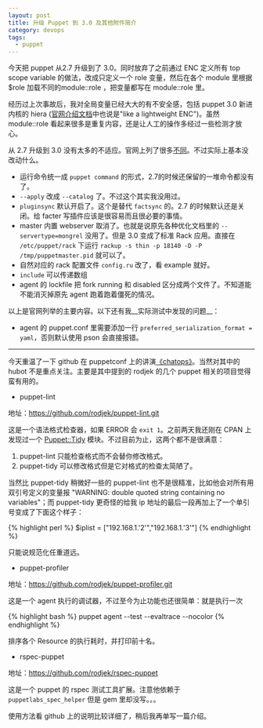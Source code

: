 ```yaml
---
layout: post
title: 升级 Puppet 到 3.0 及其他附件简介
category: devops
tags:
  - puppet
---
```


今天把 puppet 从2.7 升级到了 3.0。同时放弃了之前通过 ENC 定义所有 top scope variable 的做法，改成只定义一个 role 变量，然后在各个 module 里根据 $role 加载不同的module::role ，把变量都写在 module::role 里。

经历过上次事故后，我对全局变量已经大大的有不安全感，包括 puppet 3.0 新进内核的 hiera ([官网介绍文档](http://docs.puppetlabs.com/puppet/3/reference/lang_classes.html#using-hierainclude)中也说是"like a lightweight ENC")。虽然 module::role 看起来很多是重复内容，还是让人工的操作多经过一些检测才放心。

从 2.7 升级到 3.0 没有太多的不适应。官网上列了很多[不同](http://docs.puppetlabs.com/puppet/3/reference/release_notes.html)。不过实际上基本没改动什么。

* 运行命令统一成 `puppet command` 的形式，2.7的时候还保留的一堆命令都没有了。
* `--apply` 改成 `--catalog`  了。不过这个其实我没用过。
* `pluginsync` 默认开启了。这个是替代 `factsync` 的。2.7 的时候默认还是关闭。给 facter 写插件应该是很容易而且很必要的事情。
* master 内置 webserver 取消了。也就是说原先各种优化文档里的 `--servertype=mongrel` 没用了。但是 3.0 变成了标准 Rack 应用。直接在 `/etc/puppet/rack` 下运行 `rackup -s thin -p 18140 -D -P /tmp/puppetmaster.pid` 就可以了。
* 自然对应的 rack 配置文件 `config.ru` 改了，看 example 就好。
* `include` 可以传递数组
* agent 的 lockfile 把 fork running 和 disabled 区分成两个文件了。不知道能不能消灭掉原先 agent 跑着跑着僵死的情况。

以上是官网列举的主要内容。以下还有我__实际测试中发现的问题__：

* agent 的 puppet.conf 里需要添加一行 `preferred_serialization_format = yaml`，否则默认使用 pson 会直接报错。

----------------------------------------

今天重温了一下 github 在 puppetconf 上的讲演[《chatops》](https://speakerdeck.com/jnewland/chatops)。当然对其中的 hubot 不是重点关注。主要是其中提到的 rodjek 的几个 puppet 相关的项目觉得蛮有用的。

* puppet-lint 

地址：<https://github.com/rodjek/puppet-lint.git>

这是一个语法格式检查器，如果 ERROR 会 `exit 1`。之前两天我还刚在 CPAN 上发现过一个 [Puppet::Tidy](https://metacpan.org/module/Puppet::Tidy) 模块。不过目前为止，这两个都不是很满意：

1. puppet-lint 只能检查格式而不会替你修改格式。
2. puppet-tidy 可以修改格式但是它对格式的检查太简陋了。

当然比 puppet-tidy 稍微好一些的 puppet-lint 也不是很精准，比如他会对所有用双引号定义的变量报 "WARNING: double quoted string containing no variables"；而 puppet-tidy 更奇怪的给我 ip 地址的最后一段再加上了一个单引号变成了下面这个样子：

{% highlight perl %}
    $iplist = ["192.168.1.'2'","192.168.1.'3'"]
{% endhighlight %}

只能说规范化任重道远。

* puppet-profiler

地址：<https://github.com/rodjek/puppet-profiler.git>

这是一个 agent 执行的调试器，不过至今为止功能也还很简单：就是执行一次 

{% highlight bash %}
    puppet agent --test --evaltrace --nocolor
{% endhighlight %}

排序各个 Resource 的执行耗时，并打印前十名。

* rspec-puppet

地址：<https://github.com/rodjek/rspec-puppet>

这是一个 puppet 的 rspec 测试工具扩展。注意他依赖于 `puppetlabs_spec_helper` 但是 gem 里却没写。。。

使用方法看 github 上的说明比较详细了，稍后我再单写一篇介绍。
